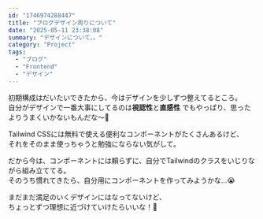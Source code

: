 ```yaml
---
id: "1746974288447"
title: "ブログデザイン周りについて"
date: "2025-05-11 23:38:08"
summary: "デザインについて。。"
category: "Project"
tags:
  - "ブログ"
  - "Frontend"
  - "デザイン"
---
```


初期構成はだいたいできたから、今はデザインを少しずつ整えてるところ。  
自分がデザインで一番大事にしてるのは**視認性**と**直感性**
でもやっぱり、思ったよりうまくいかないもんだな〜🐣

Tailwind CSSには無料で使える便利なコンポーネントがたくさんあるけど、  
それをそのまま使っちゃうと勉強にならない気がして。  

だから今は、コンポーネントには頼らずに、自分でTailwindのクラスをいじりながら組み立ててる。  
そのうち慣れてきたら、自分用にコンポーネントを作ってみようかな…😭

まだまだ満足のいくデザインにはなってないけど、  
ちょっとずつ理想に近づけていけたらいいな！🎰

